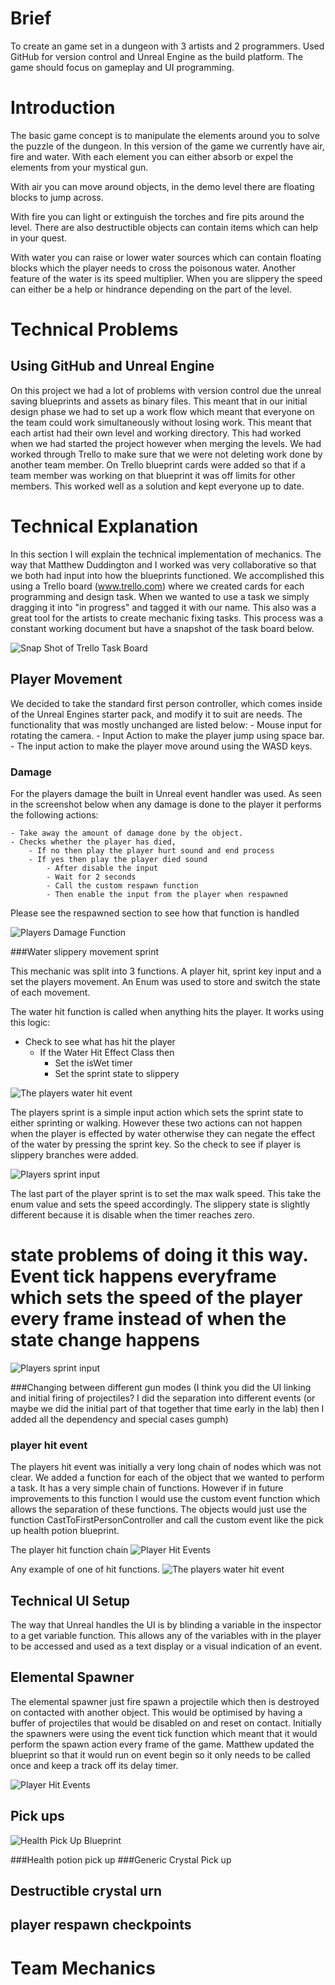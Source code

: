 # Brief 
To create an game set in a dungeon with 3 artists and 2 programmers. Used GitHub for version control and Unreal Engine as the build platform. The game should focus on gameplay and UI programming. 


# Introduction
The basic game concept is to manipulate the elements around you to solve the puzzle of the dungeon. In this version of the game we currently have air, fire and water. With each element you can either absorb or expel the elements from your mystical gun. 

With air you can move around objects, in the demo level there are floating blocks to jump across. 

With fire you can light or extinguish the torches and fire pits around the level. There are also destructible objects can contain items which can help in your quest. 

With water you can raise or lower water sources which can contain floating blocks which the player needs to cross the poisonous water. Another feature of the water is its speed multiplier. When you are slippery the speed can either be a help or hindrance depending on the part of the level. 

# Technical Problems

## Using GitHub and Unreal Engine 

On this project we had a lot of problems with version control due the unreal saving blueprints and assets as binary files. This meant that in our initial design phase we had to set up a work flow which meant that everyone on the team could work simultaneously without losing work. This meant that each artist had their own level and working directory. This had worked when we had started the project however when merging the levels. We had worked through Trello to make sure that we were not deleting work done by another team member. On Trello blueprint cards were added so that if a team member was working on that blueprint it was off limits for other members. This worked well as a solution and kept everyone up to date.


# Technical Explanation
In this section I will explain the technical implementation of mechanics. The way that Matthew Duddington and I worked was very collaborative so that we both had input into how the blueprints functioned. We accomplished this using a Trello board (www.trello.com) where we created cards for each programming and design task. When we wanted to use a task we simply dragging it into "in progress" and tagged it with our name. This also was a great tool for the artists to create mechanic fixing tasks. This process was a constant working document but have a snapshot of the task board below.  

![Snap Shot of Trello Task Board](blueprint_screenshots/trello_task_board.jpg)

## Player Movement
We decided to take the standard first person controller, which comes inside of the Unreal Engines starter pack, and modify it to suit are needs. The functionality that was mostly unchanged are listed below: 
    - Mouse input for rotating the camera. 
    - Input Action to make the player jump using space bar. 
    - The input action to make the player move around using the WASD keys.

### Damage 
For the players damage the built in Unreal event handler was used. As seen in the screenshot below when any damage is done to the player it performs the following actions:

    - Take away the amount of damage done by the object. 
    - Checks whether the player has died, 
        - If no then play the player hurt sound and end process
        - If yes then play the player died sound
            - After disable the input 
            - Wait for 2 seconds
            - Call the custom respawn function 
            - Then enable the input from the player when respawned

Please see the respawned section to see how that function is handled

![Players Damage Function](blueprint_screenshots/player_blueprints/damage_function.jpg)

###Water slippery movement sprint

This mechanic was split into 3 functions. A player hit, sprint key input and a set the players movement. An Enum was used to store and switch the state of each movement. 

The water hit function is called when anything hits the player. It works using this logic:
- Check to see what has hit the player
    - If the Water Hit Effect Class then 
        - Set the isWet timer 
        - Set the sprint state to slippery

![The players water hit event](blueprint_screenshots/player_blueprints/water_hit_function.jpg)

The players sprint is a simple input action which sets the sprint state to either sprinting or walking. However these two actions can not happen when the player is effected by water otherwise they can negate the effect of the water by pressing the sprint key. So the check 
to see if player is slippery branches were added. 

![Players sprint input](blueprint_screenshots/player_blueprints/sprint_input.jpg)

The last part of the player sprint is to set the max walk speed. This take the enum value and sets the speed accordingly. The slippery state is slightly different because it is disable when the timer reaches zero. 
# state problems of doing it this way. Event tick happens everyframe which sets the speed of the player every frame instead of when the state change happens

 ![Players sprint input](blueprint_screenshots/player_blueprints/set_movement_speed.jpg)


###Changing between different gun modes 
(I think you did the UI linking and initial firing of projectiles? I did the separation into different events (or maybe we did the initial part of that together that time early in the lab) then I added all the dependency and special cases gumph)

### player hit event 

The players hit event was initially a very long chain of nodes which was not clear. We added a function for each of the object that we wanted to perform a task. It has a very simple chain of functions. However if in future improvements to this function I would use the custom event function which allows the separation of these functions. The objects would just use the function CastToFirstPersonController and call the custom event like the pick up health potion blueprint. 

The player hit function chain 
 ![Player Hit Events](blueprint_screenshots/player_blueprints/player_hit_events.jpg)

Any example of one of hit functions.
![The players water hit event](blueprint_screenshots/player_blueprints/water_hit_function.jpg)

## Technical UI Setup
The way that Unreal handles the UI is by blinding a variable in the inspector to a get variable function. This allows any of the variables with in the player to be accessed and used as a text display or a visual indication of an event. 

## Elemental Spawner

The elemental spawner just fire spawn a projectile which then is destroyed on contacted with another object. This would be optimised by having a buffer of projectiles that would be disabled on and reset on contact. Initially the spawners were using the event tick function which meant that it would perform the spawn action every frame of the game. Matthew updated the blueprint so that it would run on event begin so it only needs to be called once and keep a track off its delay timer. 

![Player Hit Events](blueprint_screenshots/spawner_objects/spawner_blueprint_example.jpg)

## Pick ups

![Health Pick Up Blueprint](blueprint_screenshots/pick_ups/health_pick_blueprint.jpg)

###Health potion pick up 
###Generic Crystal Pick up

## Destructible crystal urn 

## player respawn checkpoints 

# Team Mechanics



